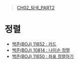 > [CH02_탐색_PART2](../)

# 정렬
- [백준(BOJ) 11652 : 카드](./BOJ_11652)
- [백준(BOJ) 10814 : 나이순 정렬](./BOJ_10814)
- [백준(BOJ) 11650 : 좌표 정렬하기](./BOJ_11650)